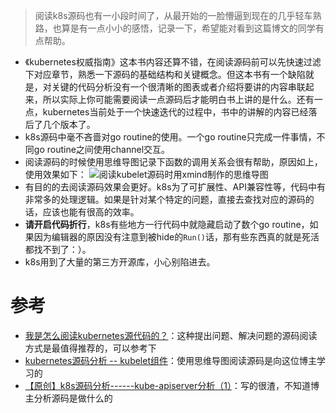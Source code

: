 > 阅读k8s源码也有一小段时间了，从最开始的一脸懵逼到现在的几乎轻车熟路，也算是有一点小小的感悟，记录一下，希望能对看到这篇博文的同学有点帮助。

* 《kubernetes权威指南》这本书内容还算不错，在阅读源码前可以先快速过滤下对应章节，熟悉一下源码的基础结构和关键概念。但这本书有一个缺陷就是，对关键的代码分析没有一个很清晰的图表或者介绍将要讲的内容串联起来，所以实际上你可能需要阅读一点源码后才能明白书上讲的是什么。还有一点，kubernetes当前处于一个快速迭代的过程中，书中的讲解的内容已经落后了几个版本了。
* k8s源码中毫不吝啬对go routine的使用。一个go routine只完成一件事情，不同go routine之间使用channel交互。
* 阅读源码的时候使用思维导图记录下函数的调用关系会很有帮助，原因如上，使用效果如下：
![阅读kubelet源码时用xmind制作的思维导图](http://img.blog.csdn.net/20160710195510085)
* 有目的的去阅读源码效果会更好。k8s为了可扩展性、API兼容性等，代码中有非常多的处理逻辑。如果是针对某个特定的问题，直接去查找对应的源码的话，应该也能有很高的效率。
* **请开启代码折行**，k8s有些地方一行代码中就隐藏启动了数个go routine，如果因为编辑器的原因没有注意到被hide的`Run()`话，那有些东西真的就是死活都找不到了：）。
* k8s用到了大量的第三方开源库，小心别陷进去。

# 参考
* [我是怎么阅读kubernetes源代码的？](http://dockone.io/article/895)：这种提出问题、解决问题的源码阅读方式是最值得推荐的，可以参考下
*  [kubernetes源码分析 -- kubelet组件](http://blog.csdn.net/zhaoguoguang/article/details/51225553)：使用思维导图阅读源码是向这位博主学习的
* [【原创】k8s源码分析------kube-apiserver分析（1）](http://blog.csdn.net/screscent/article/details/50923055)：写的很渣，不知道博主分析源码是做什么的

